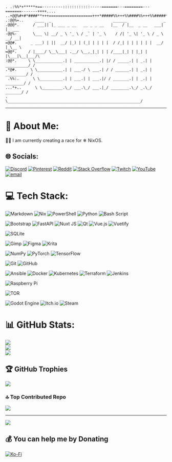 ```
. .:%%*+*****+==---------::::::::::::-----=======---========---=======-------++++....
..+@@%#+#*####**+++===================+++*#####%%+++%%####%%+++%%#####*+++***********
.:@@%=..     ____  _                           ______                _        
.@@@*.      / ___|| |_ ___ _ __   __ _ _ __   |__  / |__  _ __   ___| |_ ___  
-@@%-       \___ \| __/ _ \ '_ \ / _` | '_ \    / /| '_ \| '_ \ / _ \ __/ __| 
=@@#.      _ ___) | ||  __/ |_) | (_| | | | |  / /_| | | | | | |  __/ |_\__ \ 
=@@*.     / |____/ \__\___| .__/ \__,_|_| | | /____|_| | |_| | |\___|\__|___/\
:@@*.     \ \____________.| | ___________.| |/ / _____.| | _.| | __________/ /
.*@#.      \ \___________.| | ___./ \ ___.| / / ______.| | _.| | _________/ /
 .%%:.      \ \__________.| | ___.| | ___.|/ / _______.| | _.| | ________/ /
...*+..      \ \_________.\_/ ___.\_/ ___.|_/ ________.\_/ _.\_/ _______/ /
.             \__________________________________________________________/
```

---
# 💫 About Me:
👨‍💻 I am currently creating a race for ❄ NixOS.


## 🌐 Socials:
[![Discord](https://img.shields.io/badge/Discord-%237289DA.svg?logo=discord&logoColor=white)](https://discord.gg/stepan_zhnets)
[![Pinterest](https://img.shields.io/badge/Pinterest-%23E60023.svg?logo=Pinterest&logoColor=white)](https://pinterest.com/stepanzhnets)
[![Reddit](https://img.shields.io/badge/Reddit-%23FF4500.svg?logo=Reddit&logoColor=white)](https://reddit.com/user/BusVegetable2528)
[![Stack Overflow](https://img.shields.io/badge/-Stackoverflow-FE7A16?logo=stack-overflow&logoColor=white)](https://stackoverflow.com/users/18204759)
[![Twitch](https://img.shields.io/badge/Twitch-%239146FF.svg?logo=Twitch&logoColor=white)](https://twitch.tv/stepan_zhnets)
[![YouTube](https://img.shields.io/badge/YouTube-%23FF0000.svg?logo=YouTube&logoColor=white)](https://youtube.com/@StepanZhnets)
[![email](https://img.shields.io/badge/Email-D14836?logo=gmail&logoColor=white)](mailto:stepan.zhnets@bk.ru) 

# 💻 Tech Stack:
<!-- ![JavaScript](https://img.shields.io/badge/javascript-%23323330.svg?style=for-the-badge&logo=javascript&logoColor=%23F7DF1E) -->
<!-- ![HTML5](https://img.shields.io/badge/html5-%23E34F26.svg?style=for-the-badge&logo=html5&logoColor=white)![Lua](https://img.shields.io/badge/lua-%232C2D72.svg?style=for-the-badge&logo=lua&logoColor=white) -->
![Markdown](https://img.shields.io/badge/markdown-%23000000.svg?style=for-the-badge&logo=markdown&logoColor=white)
![Nix](https://img.shields.io/badge/NIX-5277C3.svg?style=for-the-badge&logo=NixOS&logoColor=white)
![PowerShell](https://img.shields.io/badge/PowerShell-%235391FE.svg?style=for-the-badge&logo=powershell&logoColor=white)
![Python](https://img.shields.io/badge/python-3670A0?style=for-the-badge&logo=python&logoColor=ffdd54)
![Bash Script](https://img.shields.io/badge/bash_script-%23121011.svg?style=for-the-badge&logo=gnu-bash&logoColor=white)<!-- ![TypeScript](https://img.shields.io/badge/typescript-%23007ACC.svg?style=for-the-badge&logo=typescript&logoColor=white) -->

<!-- ![Oracle](https://img.shields.io/badge/Oracle-F80000?style=for-the-badge&logo=oracle&logoColor=white) -->
<!-- ![Apache Kafka](https://img.shields.io/badge/Apache%20Kafka-000?style=for-the-badge&logo=apachekafka) -->
<!-- ![Apollo-GraphQL](https://img.shields.io/badge/-ApolloGraphQL-311C87?style=for-the-badge&logo=apollo-graphql) -->
<!-- ![Apache Spark](https://img.shields.io/badge/Apache%20Spark-FDEE21?style=for-the-badge&logo=apachespark&logoColor=black) -->
![Bootstrap](https://img.shields.io/badge/bootstrap-%238511FA.svg?style=for-the-badge&logo=bootstrap&logoColor=white)
![FastAPI](https://img.shields.io/badge/FastAPI-005571?style=for-the-badge&logo=fastapi)<!-- ![Apache Hadoop](https://img.shields.io/badge/Apache%20Hadoop-66CCFF?style=for-the-badge&logo=apachehadoop&logoColor=black) --><!-- ![Apache Hive](https://img.shields.io/badge/Apache%20Hive-FDEE21?style=for-the-badge&logo=apachehive&logoColor=black) -->
![Nuxt JS](https://img.shields.io/badge/Nuxt-002E3B?style=for-the-badge&logo=nuxt.js&logoColor=#00DC82)<!-- ![OpenGL](https://img.shields.io/badge/OpenGL-%23FFFFFF.svg?style=for-the-badge&logo=opengl) -->
![Qt](https://img.shields.io/badge/Qt-%23217346.svg?style=for-the-badge&logo=Qt&logoColor=white)
![Vue.js](https://img.shields.io/badge/vue.js-%2335495e.svg?style=for-the-badge&logo=vuedotjs&logoColor=%234FC08D)
![Vuetify](https://img.shields.io/badge/Vuetify-1867C0?style=for-the-badge&logo=vuetify&logoColor=AEDDFF)


![SQLite](https://img.shields.io/badge/sqlite-%2307405e.svg?style=for-the-badge&logo=sqlite&logoColor=white)
<!-- ![MySQL](https://img.shields.io/badge/mysql-4479A1.svg?style=for-the-badge&logo=mysql&logoColor=white) 
![Postgres](https://img.shields.io/badge/postgres-%23316192.svg?style=for-the-badge&logo=postgresql&logoColor=white)
![MongoDB](https://img.shields.io/badge/MongoDB-%234ea94b.svg?style=for-the-badge&logo=mongodb&logoColor=white) -->

![Gimp](https://img.shields.io/badge/Gimp-657D8B?style=for-the-badge&logo=gimp&logoColor=FFFFFF)
![Figma](https://img.shields.io/badge/figma-%23F24E1E.svg?style=for-the-badge&logo=figma&logoColor=white)
![Krita](https://img.shields.io/badge/Krita-203759?style=for-the-badge&logo=krita&logoColor=EEF37B)<!-- ![Proto.io](https://img.shields.io/badge/Proto.io-161637?style=for-the-badge&logo=proto.io&logoColor=00e5ff) -->

![NumPy](https://img.shields.io/badge/numpy-%23013243.svg?style=for-the-badge&logo=numpy&logoColor=white)<!-- ![Pandas](https://img.shields.io/badge/pandas-%23150458.svg?style=for-the-badge&logo=pandas&logoColor=white) --><!-- ![Plotly](https://img.shields.io/badge/Plotly-%233F4F75.svg?style=for-the-badge&logo=plotly&logoColor=white) -->
![PyTorch](https://img.shields.io/badge/PyTorch-%23EE4C2C.svg?style=for-the-badge&logo=PyTorch&logoColor=white)
![TensorFlow](https://img.shields.io/badge/TensorFlow-%23FF6F00.svg?style=for-the-badge&logo=TensorFlow&logoColor=white)

<!-- ![GitLab](https://img.shields.io/badge/gitlab-%23181717.svg?style=for-the-badge&logo=gitlab&logoColor=white) -->
![Git](https://img.shields.io/badge/git-%23F05033.svg?style=for-the-badge&logo=git&logoColor=white)<!-- ![Gitea](https://img.shields.io/badge/Gitea-34495E?style=for-the-badge&logo=gitea&logoColor=5D9425) --><!-- ![Gitee](https://img.shields.io/badge/Gitee-C71D23?style=for-the-badge&logo=gitee&logoColor=white) -->
![GitHub](https://img.shields.io/badge/github-%23121011.svg?style=for-the-badge&logo=github&logoColor=white) <!-- ![GitLab CI](https://img.shields.io/badge/gitlab%20CI-%23181717.svg?style=for-the-badge&logo=gitlab&logoColor=white) --><!-- ![GitHub Actions](https://img.shields.io/badge/github%20actions-%232671E5.svg?style=for-the-badge&logo=githubactions&logoColor=white) -->

![Ansible](https://img.shields.io/badge/ansible-%231A1918.svg?style=for-the-badge&logo=ansible&logoColor=white)
![Docker](https://img.shields.io/badge/docker-%230db7ed.svg?style=for-the-badge&logo=docker&logoColor=white)<!-- ![ElasticSearch](https://img.shields.io/badge/-ElasticSearch-005571?style=for-the-badge&logo=elasticsearch) --><!-- ![Jira](https://img.shields.io/badge/jira-%230A0FFF.svg?style=for-the-badge&logo=jira&logoColor=white) -->
![Kubernetes](https://img.shields.io/badge/kubernetes-%23326ce5.svg?style=for-the-badge&logo=kubernetes&logoColor=white)
![Terraform](https://img.shields.io/badge/terraform-%235835CC.svg?style=for-the-badge&logo=terraform&logoColor=white)
![Jenkins](https://img.shields.io/badge/jenkins-%232C5263.svg?style=for-the-badge&logo=jenkins&logoColor=white)

<!-- ![OpenSea](https://img.shields.io/badge/OpenSea-%232081E2.svg?style=for-the-badge&logo=opensea&logoColor=white) -->
<!-- ![OpenAPI Specification](https://img.shields.io/badge/openapiinitiative-%23000000.svg?style=for-the-badge&logo=openapiinitiative&logoColor=white) -->
<!-- ![Portfolio](https://img.shields.io/badge/Portfolio-%23000000.svg?style=for-the-badge&logo=firefox&logoColor=#FF7139) -->
<!-- ![Postman](https://img.shields.io/badge/Postman-FF6C37?style=for-the-badge&logo=postman&logoColor=white) -->
![Raspberry Pi](https://img.shields.io/badge/-Raspberry_Pi-C51A4A?style=for-the-badge&logo=Raspberry-Pi)

![TOR](https://img.shields.io/badge/tor-%237E4798.svg?style=for-the-badge&logo=tor-project&logoColor=white)
<!-- ![Trello](https://img.shields.io/badge/Trello-%23026AA7.svg?style=for-the-badge&logo=Trello&logoColor=white) -->
<!-- ![Zigbee](https://img.shields.io/badge/zigbee-%23EB0443.svg?style=for-the-badge&logo=zigbee&logoColor=white) -->
<!-- ![Sidequest](https://img.shields.io/badge/sidequest-%23101227.svg?style=for-the-badge&logo=sidequest&logoColor=white) -->

<!-- ![nVIDIA](https://img.shields.io/badge/nVIDIA-%2376B900.svg?style=for-the-badge&logo=nVIDIA&logoColor=white) -->
<!-- ![OpenGL](https://img.shields.io/badge/OpenGL-white?logo=OpenGL&style=for-the-badge) -->

![Godot Engine](https://img.shields.io/badge/GODOT-%23FFFFFF.svg?style=for-the-badge&logo=godot-engine)
![Itch.io](https://img.shields.io/badge/Itch-%23FF0B34.svg?style=for-the-badge&logo=Itch.io&logoColor=white)
![Steam](https://img.shields.io/badge/steam-%23000000.svg?style=for-the-badge&logo=steam&logoColor=white)

# 📊 GitHub Stats:
![](https://github-readme-stats.vercel.app/api?username=Stepan-Zhnets&theme=vue-dark&hide_border=false&include_all_commits=true&count_private=true)<br/>
![](https://nirzak-streak-stats.vercel.app/?user=Stepan-Zhnets&theme=vue-dark&hide_border=false)<br/>
![](https://github-readme-stats.vercel.app/api/top-langs/?username=Stepan-Zhnets&theme=vue-dark&hide_border=false&include_all_commits=true&count_private=true&layout=compact)

## 🏆 GitHub Trophies
![](https://github-profile-trophy.vercel.app/?username=Stepan-Zhnets&theme=vue-dark&no-frame=false&no-bg=true&margin-w=4)

<!-- ### ✍️ Random Dev Quote
![](https://quotes-github-readme.vercel.app/api?type=horizontal&theme=gruvbox) -->

### 🔝 Top Contributed Repo
![](https://github-contributor-stats.vercel.app/api?username=Stepan-Zhnets&limit=5&theme=vue-dark&combine_all_yearly_contributions=true)

---
[![](https://visitcount.itsvg.in/api?id=Stepan-Zhnets&icon=2&color=8)](https://visitcount.itsvg.in)

  ## 💰 You can help me by Donating
  [![Ko-Fi](https://img.shields.io/badge/Ko--fi-F16061?style=for-the-badge&logo=ko-fi&logoColor=white)](https://ko-fi.com/stepan_zhnets) 

  
<!-- Proudly created with GPRM ( https://gprm.itsvg.in ) -->
